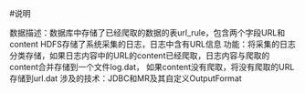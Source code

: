 #说明

数据描述：数据库中存储了已经爬取的数据的表url_rule，包含两个字段URL和content
         HDFS存储了系统采集的日志，日志中含有URL信息
功能：将采集的日志分类存储，如果日志内容中的URL的content已经爬取，日志内容与爬取的content合并存储到一个文件log.dat，
      如果content没有爬取，将没有爬取的URL存储到url.dat
涉及的技术：JDBC和MR及其自定义OutputFormat
